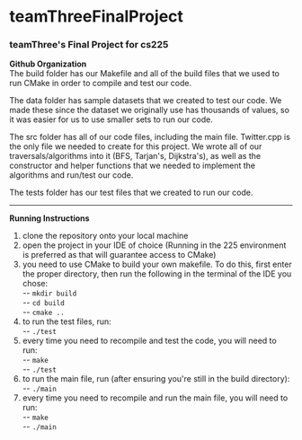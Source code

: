 # teamThreeFinalProject
### teamThree's Final Project for cs225



**Github Organization**  
The build folder has our Makefile and all of the build files that we used to run CMake in order to compile and test our code.  

The data folder has sample datasets that we created to test our code. We made these since the dataset we originally use has thousands of values, so it was easier for us to use smaller sets to run our code.  

The src folder has all of our code files, including the main file. Twitter.cpp is the only file we needed to create for this project. We wrote all of our traversals/algorithms into it (BFS, Tarjan's, Dijkstra's), as well as the constructor and helper functions that we needed to implement the algorithms and run/test our code.  

The tests folder has our test files that we created to run our code.

***
**Running Instructions**
1) clone the repository onto your local machine
2) open the project in your IDE of choice (Running in the 225 environment is preferred as that will guarantee access to CMake)
3) you need to use CMake to build your own makefile. To do this, first enter the proper directory, then run the following in the terminal of the IDE you chose:  
    -- `mkdir build`  
    -- `cd build`  
    -- `cmake ..`
4) to run the test files, run:  
    -- `./test`
5) every time you need to recompile and test the code, you will need to run:  
    -- `make`  
    -- `./test`
6) to run the main file, run (after ensuring you're still in the build directory):  
    -- `./main`
7) every time you need to recompile and run the main file, you will need to run:  
    -- `make`  
    -- `./main`
